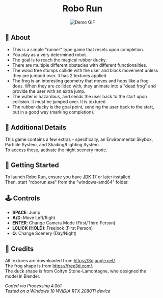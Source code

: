 <h1 align="center"> Robo Run</h1>

<p align="center"> 
  <img src="readme/demo.gif" alt="Demo GIF">
</p>

## 🤖 About
- This is a simple "runner" type game that resets upon completion.
- You play as a very determined robot.
- The goal is to reach the magical rubber ducky.
- There are multiple different obstacles with different functionalities.
- The wood tree stumps collide with the user and block movement unless they are jumped over. It has 2 textures applied.
- The frog is an interesting geometry that moves and hops like a frog does. When they are collided with, they animate
  into a "dead frog" and provide the user with an extra jump.
- The water is hazardous, and sends the user back to the start upon collision. It must be jumped over. It is textured.
- The rubber ducky is the goal point, sending the user back to the start, but in a good way (marking completion).

## 🦆 Additional Details
This game contains a few extras - specifically, an Environmental Skybox, Particle System, and Shading/Lighting System.  
To access these, activate the night scenery mode.

## 👟 Getting Started

To launch Robo Run, ensure you have [JDK 17](https://openjdk.org/projects/jdk/17/) or later installed.  
Then, start "roborun.exe" from the "windows-amd64" folder.

## 🕹️ Controls
- **SPACE**: Jump
- **A/D**: Move Left/Right
- **ENTER**: Change Camera Mode (First/Third Person)
- **LCLICK (HOLD)**: Freelook (First Person)
- **Q**: Change Scenery (Day/Night)

## 📝 Credits
All textures are downloaded from https://3djungle.net/.  
The frog shape is from https://free3d.com/.  
The duck shape is from Coltyn Stone-Lamontagne, who designed the model in Blender.  

*Coded via Processing 4.0b1*  
*Tested on a Windows 10 NVIDIA RTX 2080Ti device*
